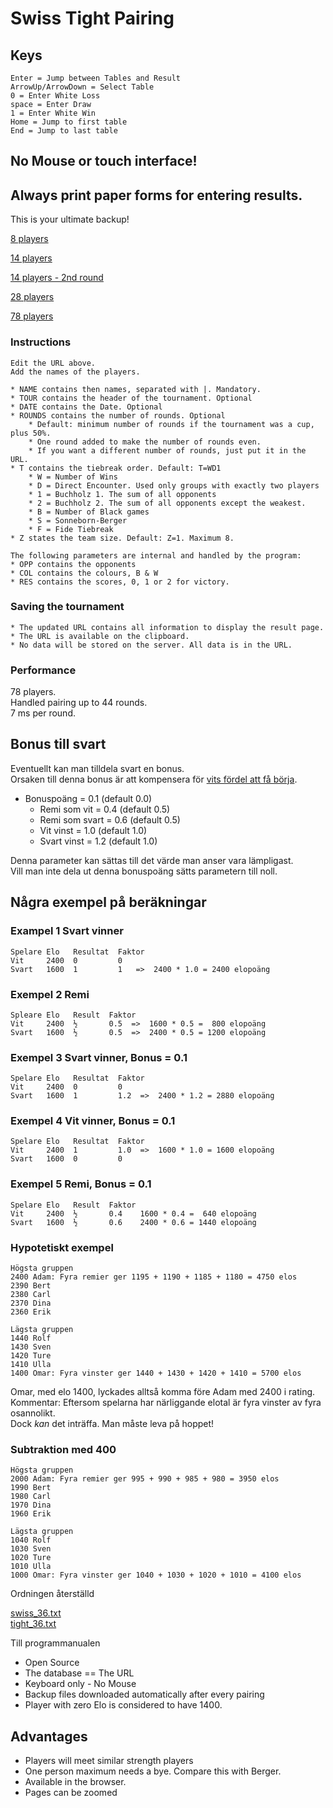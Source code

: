 # Swiss Tight Pairing


## Keys

```
Enter = Jump between Tables and Result
ArrowUp/ArrowDown = Select Table
0 = Enter White Loss
space = Enter Draw
1 = Enter White Win
Home = Jump to first table
End = Jump to last table
```

## No Mouse or touch interface!

## Always print paper forms for entering results.

This is your ultimate backup!  

[8 players](8.txt)

[14 players](14.txt)

[14 players - 2nd round](14_2.txt)

[28 players](28.txt)

[78 players](78.txt)

### Instructions
	Edit the URL above.  
	Add the names of the players.  

	* NAME contains then names, separated with |. Mandatory.
	* TOUR contains the header of the tournament. Optional
	* DATE contains the Date. Optional
	* ROUNDS contains the number of rounds. Optional
		* Default: minimum number of rounds if the tournament was a cup, plus 50%.
		* One round added to make the number of rounds even.
		* If you want a different number of rounds, just put it in the URL.
	* T contains the tiebreak order. Default: T=WD1
		* W = Number of Wins
		* D = Direct Encounter. Used only groups with exactly two players
		* 1 = Buchholz 1. The sum of all opponents
		* 2 = Buchholz 2. The sum of all opponents except the weakest.
		* B = Number of Black games
		* S = Sonneborn-Berger
		* F = Fide Tiebreak
	* Z states the team size. Default: Z=1. Maximum 8.

	The following parameters are internal and handled by the program:
	* OPP contains the opponents
	* COL contains the colours, B & W
	* RES contains the scores, 0, 1 or 2 for victory.

### Saving the tournament
	* The updated URL contains all information to display the result page.
	* The URL is available on the clipboard.
	* No data will be stored on the server. All data is in the URL.

### Performance

78 players.  
Handled pairing up to 44 rounds.  
7 ms per round.  



## Bonus till svart

Eventuellt kan man tilldela svart en bonus.  
Orsaken till denna bonus är att kompensera för [vits fördel att få börja](https://chess-results.com/tnr816234.aspx?lan=6&art=13&turdet=YES&flag=30).  

* Bonuspoäng         = 0.1 (default 0.0)
	* Remi som vit   = 0.4 (default 0.5)
	* Remi som svart = 0.6 (default 0.5)
	* Vit vinst      = 1.0 (default 1.0)
	* Svart vinst    = 1.2 (default 1.0)

Denna parameter kan sättas till det värde man anser vara lämpligast.  
Vill man inte dela ut denna bonuspoäng sätts parametern till noll.  

## Några exempel på beräkningar

### Exampel 1 Svart vinner
```
Spelare Elo   Resultat  Faktor
Vit     2400  0         0      
Svart   1600  1         1   =>  2400 * 1.0 = 2400 elopoäng
```

### Exempel 2 Remi
```
Spleare Elo   Result  Faktor
Vit     2400  ½       0.5  =>  1600 * 0.5 =  800 elopoäng
Svart   1600  ½       0.5  =>  2400 * 0.5 = 1200 elopoäng
```

### Exempel 3 Svart vinner, Bonus = 0.1
```
Spelare Elo   Resultat  Faktor
Vit     2400  0         0 
Svart   1600  1         1.2  =>  2400 * 1.2 = 2880 elopoäng
```

### Exempel 4 Vit vinner, Bonus = 0.1
```
Spelare Elo   Resultat  Faktor
Vit     2400  1         1.0  =>  1600 * 1.0 = 1600 elopoäng
Svart   1600  0         0    
```

### Exempel 5 Remi, Bonus = 0.1
```
Spelare Elo   Result  Faktor 
Vit     2400  ½       0.4    1600 * 0.4 =  640 elopoäng
Svart   1600  ½       0.6    2400 * 0.6 = 1440 elopoäng
```

### Hypotetiskt exempel
```
Högsta gruppen
2400 Adam: Fyra remier ger 1195 + 1190 + 1185 + 1180 = 4750 elos
2390 Bert
2380 Carl
2370 Dina
2360 Erik

Lägsta gruppen
1440 Rolf 
1430 Sven
1420 Ture
1410 Ulla
1400 Omar: Fyra vinster ger 1440 + 1430 + 1420 + 1410 = 5700 elos
```
Omar, med elo 1400, lyckades alltså komma före Adam med 2400 i rating.
Kommentar: Eftersom spelarna har närliggande elotal är fyra vinster av fyra osannolikt.  
Dock *kan* det inträffa. Man måste leva på hoppet!

### Subtraktion med 400
```
Högsta gruppen
2000 Adam: Fyra remier ger 995 + 990 + 985 + 980 = 3950 elos
1990 Bert
1980 Carl
1970 Dina
1960 Erik

Lägsta gruppen
1040 Rolf 
1030 Sven
1020 Ture
1010 Ulla
1000 Omar: Fyra vinster ger 1040 + 1030 + 1020 + 1010 = 4100 elos
```
Ordningen återställd



[swiss_36.txt](swiss_36.txt)  
[tight_36.txt](tight_36.txt)  

Till programmanualen


* Open Source
* The database == The URL
* Keyboard only - No Mouse
* Backup files downloaded automatically after every pairing
* Player with zero Elo is considered to have 1400.

## Advantages

* Players will meet similar strength players
* One person maximum needs a bye. Compare this with Berger.
* Available in the browser.
* Pages can be zoomed





